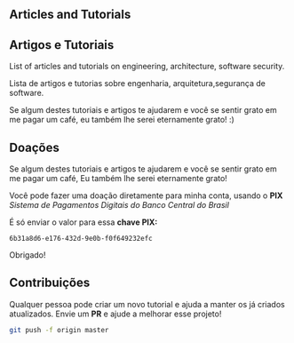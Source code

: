 ## Articles and Tutorials

## Artigos e Tutoriais

List of articles and tutorials on engineering, architecture, software security.

Lista de artigos e tutorias sobre engenharia, arquitetura,segurança de software.

Se algum destes tutoriais e artigos te ajudarem e você se sentir grato em me pagar um café,
eu também lhe serei eternamente grato! :)

## Doações

Se algum destes tutoriais e artigos te ajudarem e você se sentir grato em me pagar um café,
Eu também lhe serei eternamente grato!

Você pode fazer uma doação diretamente para minha conta, usando o **PIX**
_Sistema de Pagamentos Digitais do Banco Central do Brasil_

É só enviar o valor para essa **chave PIX:**

```
6b31a8d6-e176-432d-9e0b-f0f649232efc
```

Obrigado!

## Contribuições

Qualquer pessoa pode criar um novo tutorial e ajuda a manter os já criados atualizados.
Envie um **PR** e ajude a melhorar esse projeto!

```bash
git push -f origin master
```
